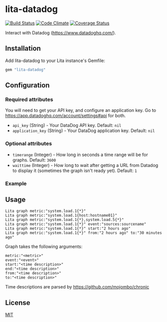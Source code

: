 # lita-datadog

[![Build Status](https://travis-ci.org/esigler/lita-datadog.png?branch=master)](https://travis-ci.org/esigler/lita-datadog)
[![Code Climate](https://codeclimate.com/github/esigler/lita-datadog.png)](https://codeclimate.com/github/esigler/lita-datadog)
[![Coverage Status](https://coveralls.io/repos/esigler/lita-datadog/badge.png)](https://coveralls.io/r/esigler/lita-datadog)

Interact with Datadog (https://www.datadoghq.com/).

## Installation

Add lita-datadog to your Lita instance's Gemfile:

``` ruby
gem "lita-datadog"
```

## Configuration

### Required attributes

You will need to get your API key, and configure an application key.  Go to https://app.datadoghq.com/account/settings#api for both.

* `api_key` (String) - Your DataDog API key. Default: `nil`
* `application_key` (String) - Your DataDog application key.  Default: `nil`

### Optional attributes

* `timerange` (Integer) - How long in seconds a time range will be for graphs. Default: `3600`
* `waittime` (Integer) - How long to wait after getting a URL from Datadog to display it (sometimes the graph isn't ready yet). Default: `1`

### Example

## Usage

```
Lita graph metric:"system.load.1{*}"
Lita graph metric:"system.load.1{host:hostname01}"
Lita graph metric:"system.load.1{*},system.load.5{*}"
Lita graph metric:"system.load.1{*}" event:"sources:sourcename"
Lita graph metric:"system.load.1{*}" start:"2 hours ago"
Lita graph metric:"system.load.1{*}" from:"2 hours ago" to:"30 minutes ago"
```

Graph takes the following arguments:
```
metric:"<metric>"
event:"<event>"
start:"<time description>"
end:"<time description>"
from:"<time description>"
to:"<time description>"
```

Time descriptions are parsed by https://github.com/mojombo/chronic

## License

[MIT](http://opensource.org/licenses/MIT)
